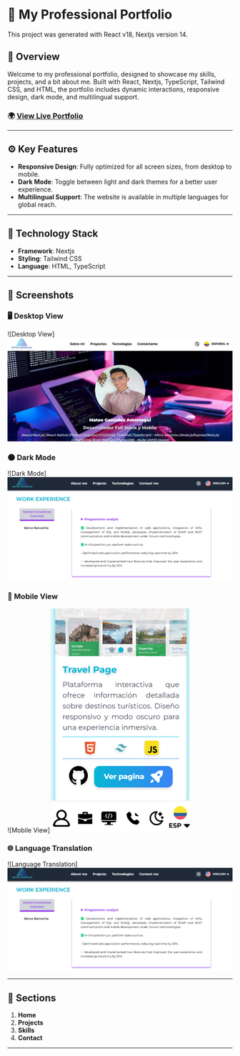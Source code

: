 # 🚀 My Professional Portfolio

This project was generated with React v18, Nextjs version 14.

## 🌟 Overview

Welcome to my professional portfolio, designed to showcase my skills, projects, and a bit about me. Built with React, Nextjs, TypeScript, Tailwind CSS, and HTML, the portfolio includes dynamic interactions, responsive design, dark mode, and multilingual support.

### 🌍 [View Live Portfolio](https://portfolio-react-three-ashen.vercel.app/)

---

## ⚙️ Key Features

- **Responsive Design**: Fully optimized for all screen sizes, from desktop to mobile.
- **Dark Mode**: Toggle between light and dark themes for a better user experience.
- **Multilingual Support**: The website is available in multiple languages for global reach.

---

## 🔑 Technology Stack

- **Framework**: Nextjs
- **Styling**: Tailwind CSS
- **Language**: HTML, TypeScript

---

## 📱 Screenshots

### 🖥️ Desktop View

![Desktop View]![alt text](/public/portfolio/f1.png)

### 🌑 Dark Mode

![Dark Mode]![alt text](/public/portfolio/f2.png)

### 📱 Mobile View

![Mobile View]![alt text](/public/portfolio/f3.png)

### 🌐 Language Translation

![Language Translation]![alt text](/public/portfolio/f2.png)

---

## 📂 Sections

1. **Home**
2. **Projects**
3. **Skills**
4. **Contact**

---
